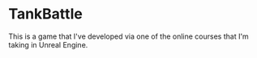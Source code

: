 # TankBattle

This is a game that I've developed via one of the online courses that I'm taking in Unreal Engine.
